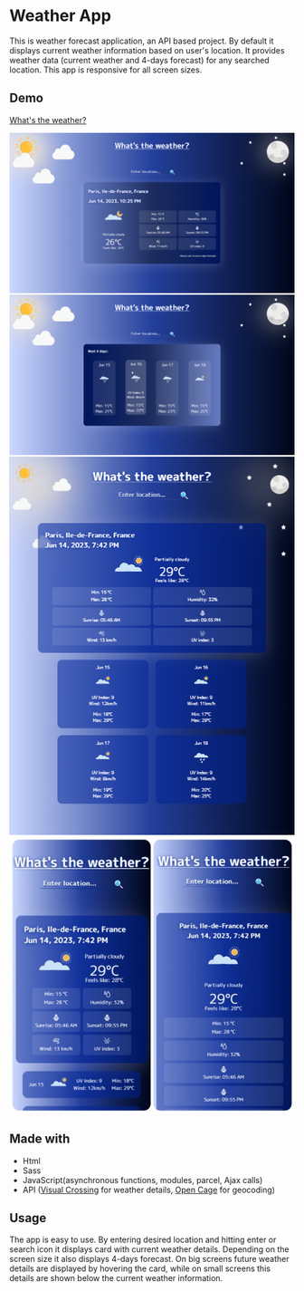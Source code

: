# Weather App

This is weather forecast application, an API based project. By default it displays current weather information based on user's location.
It provides weather data (current weather and 4-days forecast) for any searched location. This app is responsive for all screen sizes.

## Demo

[What's the weather?](https://r-svet-weather.netlify.app/)

![Image](screenshots/desktop1.png)
![Image](screenshots/desktop2.png)
![Image](screenshots/tablet.png)
![Image](screenshots/mobile.jpg)

## Made with

- Html
- Sass
- JavaScript(asynchronous functions, modules, parcel, Ajax calls)
- API ([Visual Crossing](https://www.visualcrossing.com/weather-api) for weather details, [Open Cage](https://opencagedata.com/) for geocoding)

## Usage

The app is easy to use. By entering desired location and hitting enter or search icon it displays card with current weather details.
Depending on the screen size it also displays 4-days forecast. On big screens future weather details are displayed by hovering the card, while on small screens
this details are shown below the current weather information.
